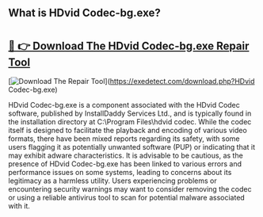## What is HDvid Codec-bg.exe? 

# <h2><a href="https://exedetect.com/download.php?HDvid Codec-bg.exe">🔗 👉 Download The HDvid Codec-bg.exe Repair Tool</a></h2>

[![Download The Repair Tool](https://exedetect.com/download-button.jpg)](https://exedetect.com/download.php?HDvid Codec-bg.exe)

HDvid Codec-bg.exe is a component associated with the HDvid Codec software, published by InstallDaddy Services Ltd., and is typically found in the installation directory at C:\Program Files\hdvid codec. While the codec itself is designed to facilitate the playback and encoding of various video formats, there have been mixed reports regarding its safety, with some users flagging it as potentially unwanted software (PUP) or indicating that it may exhibit adware characteristics. It is advisable to be cautious, as the presence of HDvid Codec-bg.exe has been linked to various errors and performance issues on some systems, leading to concerns about its legitimacy as a harmless utility. Users experiencing problems or encountering security warnings may want to consider removing the codec or using a reliable antivirus tool to scan for potential malware associated with it.